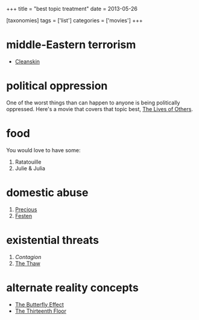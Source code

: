 +++
title = "best topic treatment"
date = 2013-05-26

[taxonomies]
tags = ['list']
categories = ['movies']
+++

middle-Eastern terrorism
========================

- [Cleanskin]

political oppression
====================

One of the worst things than can happen to anyone is being politically
oppressed. Here's a movie that covers that topic best,
[The Lives of Others].

food
====

You would love to have some:

1. Ratatouille
2. Julie & Julia

domestic abuse
==============

1. [Precious]
2. [Festen]

existential threats
===================

1. *Contagion*
2. [The Thaw]

alternate reality concepts
==========================

- [The Butterfly Effect]
- [The Thirteenth Floor]

[Cleanskin]: http://tshepang.net/cleanskin-2012
[The Lives of Others]: http://tshepang.net/the-lives-of-others-2006
[Precious]: http://tshepang.net/precious-2009
[Festen]: http://tshepang.net/festen-1998
[The Thaw]: http://tshepang.net/the-thaw-2009
[The Butterfly Effect]: http://tshepang.net/the-butterfly-effect-2004
[The Thirteenth Floor]: http://tshepang.net/the-thirteenth-floor-1999
